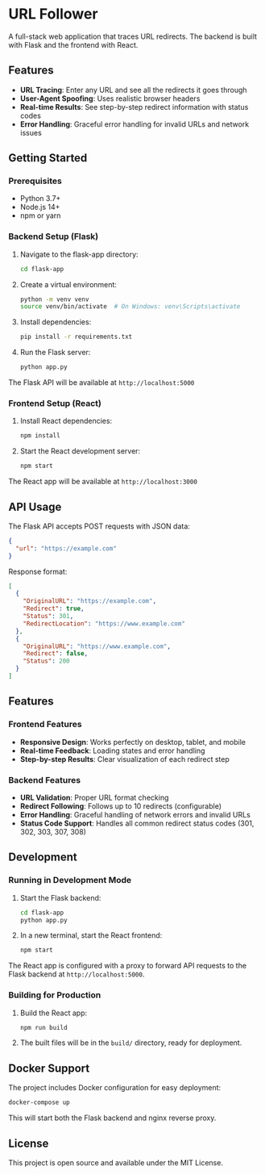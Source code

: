 # URL Follower

A full-stack web application that traces URL redirects. The backend is built with Flask and the frontend with React.

## Features

- **URL Tracing**: Enter any URL and see all the redirects it goes through
- **User-Agent Spoofing**: Uses realistic browser headers
- **Real-time Results**: See step-by-step redirect information with status codes
- **Error Handling**: Graceful error handling for invalid URLs and network issues


## Getting Started

### Prerequisites

- Python 3.7+
- Node.js 14+
- npm or yarn

### Backend Setup (Flask)

1. Navigate to the flask-app directory:
   ```bash
   cd flask-app
   ```

2. Create a virtual environment:
   ```bash
   python -m venv venv
   source venv/bin/activate  # On Windows: venv\Scripts\activate
   ```

3. Install dependencies:
   ```bash
   pip install -r requirements.txt
   ```

4. Run the Flask server:
   ```bash
   python app.py
   ```

The Flask API will be available at `http://localhost:5000`

### Frontend Setup (React)

1. Install React dependencies:
   ```bash
   npm install
   ```

2. Start the React development server:
   ```bash
   npm start
   ```

The React app will be available at `http://localhost:3000`

## API Usage

The Flask API accepts POST requests with JSON data:

```json
{
  "url": "https://example.com"
}
```

Response format:
```json
[
  {
    "OriginalURL": "https://example.com",
    "Redirect": true,
    "Status": 301,
    "RedirectLocation": "https://www.example.com"
  },
  {
    "OriginalURL": "https://www.example.com",
    "Redirect": false,
    "Status": 200
  }
]
```

## Features

### Frontend Features
- **Responsive Design**: Works perfectly on desktop, tablet, and mobile
- **Real-time Feedback**: Loading states and error handling
- **Step-by-step Results**: Clear visualization of each redirect step

### Backend Features
- **URL Validation**: Proper URL format checking
- **Redirect Following**: Follows up to 10 redirects (configurable)
- **Error Handling**: Graceful handling of network errors and invalid URLs
- **Status Code Support**: Handles all common redirect status codes (301, 302, 303, 307, 308)

## Development

### Running in Development Mode

1. Start the Flask backend:
   ```bash
   cd flask-app
   python app.py
   ```

2. In a new terminal, start the React frontend:
   ```bash
   npm start
   ```

The React app is configured with a proxy to forward API requests to the Flask backend at `http://localhost:5000`.

### Building for Production

1. Build the React app:
   ```bash
   npm run build
   ```

2. The built files will be in the `build/` directory, ready for deployment.

## Docker Support

The project includes Docker configuration for easy deployment:

```bash
docker-compose up
```

This will start both the Flask backend and nginx reverse proxy.


## License

This project is open source and available under the MIT License.
